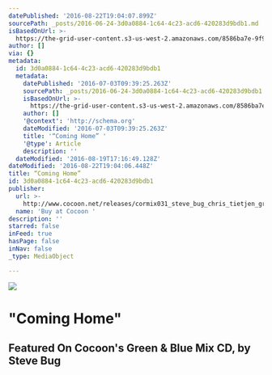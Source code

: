 ```yaml
---
datePublished: '2016-08-22T19:04:07.899Z'
sourcePath: _posts/2016-06-24-3d0a0884-1c64-4c23-acd6-420283d9bdb1.md
isBasedOnUrl: >-
  https://the-grid-user-content.s3-us-west-2.amazonaws.com/8586ba7e-9f92-483f-91a9-6780f6ffe33a.jpg
author: []
via: {}
metadata:
  id: 3d0a0884-1c64-4c23-acd6-420283d9bdb1
  metadata:
    datePublished: '2016-07-03T09:39:25.263Z'
    sourcePath: _posts/2016-06-24-3d0a0884-1c64-4c23-acd6-420283d9bdb1.md
    isBasedOnUrl: >-
      https://the-grid-user-content.s3-us-west-2.amazonaws.com/8586ba7e-9f92-483f-91a9-6780f6ffe33a.jpg
    author: []
    '@context': 'http://schema.org'
    dateModified: '2016-07-03T09:39:25.263Z'
    title: '“Coming Home” '
    '@type': Article
    description: ''
  dateModified: '2016-08-19T17:16:49.128Z'
dateModified: '2016-08-22T19:04:06.448Z'
title: “Coming Home”
id: 3d0a0884-1c64-4c23-acd6-420283d9bdb1
publisher:
  url: >-
    http://www.cocoon.net/releases/cormix031_steve_bug_chris_tietjen_green_and_blue
  name: 'Buy at Cocoon '
description: ''
starred: false
inFeed: true
hasPage: false
inNav: false
_type: MediaObject

---
```

![](https://the-grid-user-content.s3-us-west-2.amazonaws.com/8586ba7e-9f92-483f-91a9-6780f6ffe33a.jpg)

# "Coming Home"

## Featured On Cocoon's Green & Blue Mix CD, by Steve Bug
